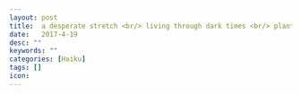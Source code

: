 ```yaml
---
layout: post
title:  a desperate stretch <br/> living through dark times <br/> plants reach toward light
date:   2017-4-19
desc: ""
keywords: ""
categories: [Haiku]
tags: []
icon: 
---
```

